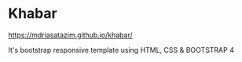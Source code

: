 # Khabar
https://mdriasatazim.github.io/khabar/

It's bootstrap responsive template using HTML, CSS & BOOTSTRAP 4
